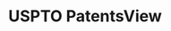 ---
bigquery: https://console.cloud.google.com/bigquery?p=patents-public-data&d=patentsview&page=dataset
citation: Attribution should be given to PatentsView for use, distribution, or derivative
  works.
code: https://github.com/CSSIP-AIR/PatentsView-Code-Snippets/
contributors: USPTO
cost: None
description: 'PatentsView includes US patent data including raw data (summaries, applications,
  pregrant applications), disambugations of inventors and assignees, and inventor
  gender estimates.  Also foreign priority data, # of figures and sheets, and government
  interest statements.'
documentation: https://patentsview.org/query/builder-faqs
last_edit: 04/12/2022, 05:49:30
location: https://patentsview.org/
maintained_by: USPTO
record_creation_timestamp: 12/2/2020 17:20:46
schema_fields:
- ipc_class
- disamb_inventor_id_20170808
- category_id
- uuid
- subsection_id
- disamb_inventor_id_20200929
- city
- id
- action_date
- variety
- disamb_inventor_id_20171226
- classification_level
- inventor_id
- text
- classification_status
- rawlocation_id
- series_code
- subclass
- disamb_inventor_id_20171003
- type
- field_id
- subgroup_id
- exemplary
- lname
- level_one
- rule_47
- organization
- sector_title
- withdrawn
- filename
- state_fips
- disamb_assignee_id_20200929
- name_first
- f371_date
- name_last
- rawassignee_id
- male
- disamb_inventor_id_20200331
- disamb_assignee_id_20191008
- disamb_inventor_id_20181127
- subclass_id
- role
- country_transformed
- subcategory_id
- disamb_inventor_id_20191231
- longitude
- patent_id
- doctype
- disclaimer_date
- latlong
- application_id
- mainclass_id
- _102_date
- disamb_assignee_id_20200331
- gi_statement
- ipc_version_indicator
- num_figures
- lapse_of_patent
- num
- num_claims
- classification_data_source
- term_extension
- f102_date
- disamb_assignee_id_20200630
- fname
- disamb_inventor_id_20170307
- kind
- disamb_inventor_id_20190820
- attribution_status
- latin_name
- subgroup
- main_group
- reldocno
- term_disclaimer
- latitude
- symbol_position
- name
- county_fips
- organization_id
- county
- group
- applicant_type
- disamb_assignee_id_20181127
- male_flag
- category
- disamb_inventor_id_20190312
- abstract
- _371_date
- deceased
- disamb_assignee_id_20190820
- state
- term_grant
- disamb_inventor_id_20191008
- number
- disamb_inventor_id_20201229
- title
- length
- designation
- sequence
- level_two
- country
- group_id
- publication_number
- rawinventor_id
- dependent
- date
- lawyer_id
- assignee_id
- disamb_inventor_id_20200630
- contract_award_number
- disamb_inventor_id_20180528
- field_title
- level_three
- doc_type
- num_sheets
- disamb_assignee_id_20190312
- disamb_assignee_id_20191231
- citation_id
- section_id
- status
- classification_value
- section
- relkind
- location_id
- rel_id
shortname: patentsview
tags:
- disambiguation
- United States
- gender
terms_of_use: Creative Commons Attribution 4.0 International License.
timeframe: 1963-1999
title: USPTO PatentsView
uuid: cf1780b1-e265-4e49-8d1d-83b9cfe0fd9a
---